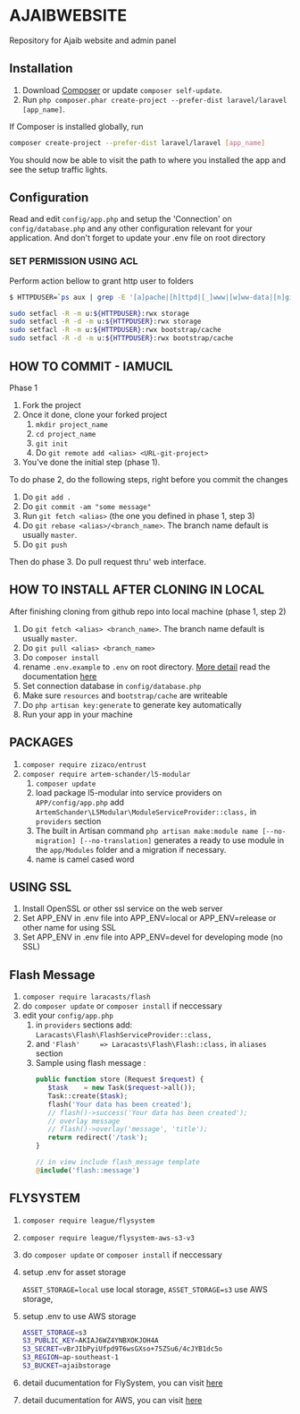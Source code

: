 AJAIBWEBSITE
============
Repository for Ajaib website and admin panel

## Installation

1. Download [Composer](http://getcomposer.org/doc/00-intro.md) or update `composer self-update`.
2. Run `php composer.phar create-project --prefer-dist laravel/laravel [app_name]`.

If Composer is installed globally, run
```bash
composer create-project --prefer-dist laravel/laravel [app_name]
```

You should now be able to visit the path to where you installed the app and see
the setup traffic lights.

## Configuration

Read and edit `config/app.php` and setup the 'Connection' on `config/database.php` and any other
configuration relevant for your application. And don't forget to update your .env file on root directory


### SET PERMISSION USING ACL

Perform action bellow to grant http user to folders

```bash
$ HTTPDUSER=`ps aux | grep -E '[a]pache|[h]ttpd|[_]www|[w]ww-data|[n]ginx' | grep -v root | head -1 | cut -d\  -f1 | sed -e 's/:/\t/g' | awk '{print $NF}'`

sudo setfacl -R -m u:${HTTPDUSER}:rwx storage
sudo setfacl -R -d -m u:${HTTPDUSER}:rwx storage
sudo setfacl -R -m u:${HTTPDUSER}:rwx bootstrap/cache
sudo setfacl -R -d -m u:${HTTPDUSER}:rwx bootstrap/cache
```

## HOW TO COMMIT - IAMUCIL

Phase 1

1. Fork the project
2. Once it done, clone your forked project
   1. `mkdir project_name`
   2. `cd project_name`
   3. `git init`
   4. Do `git remote add <alias> <URL-git-project>`
3. You've done the initial step (phase 1).

To do phase 2, do the following steps, right before you commit the changes

1. Do `git add .`
2. Do `git commit -am "some message"`
3. Run `git fetch <alias>` (the one you defined in phase 1, step 3)
4. Do `git rebase <alias>/<branch_name>`. The branch name default is usually `master`.
5. Do `git push`

Then do phase 3. Do pull request thru' web interface.

## HOW TO INSTALL AFTER CLONING IN LOCAL

After finishing cloning from github repo into local machine (phase 1, step 2)

1. Do ``git fetch <alias> <branch_name>``. The branch name default is usually `master`.
2. Do ``git pull <alias> <branch_name>``
3. Do ``composer install``
4. rename ``.env.example`` to ``.env`` on root directory. [More detail](http://laravel.com/docs/5.1/installation#environment-configuration) read the documentation [here](http://laravel.com/docs/5.1/installation#environment-configuration)
5. Set connection database in ``config/database.php``
6. Make sure ``resources`` and ``bootstrap/cache`` are writeable
7. Do ``php artisan key:generate`` to generate key automatically
8. Run your app in your machine

## PACKAGES

1. ``composer require zizaco/entrust``
2. ``composer require artem-schander/l5-modular``
   1. ``composer update``
   2. load package l5-modular into service providers on ``APP/config/app.php`` add ``ArtemSchander\L5Modular\ModuleServiceProvider::class,`` in ``providers`` section
   3. The built in Artisan command ``php artisan make:module name [--no-migration] [--no-translation]`` generates a ready to use module in the ``app/Modules`` folder and a migration if necessary.
   4. name is camel cased word

## USING SSL

1. Install OpenSSL or other ssl service on the web server
2. Set APP_ENV in .env file into APP_ENV=local or APP_ENV=release or other name for using SSL
3. Set APP_ENV in .env file into APP_ENV=devel for developing mode (no SSL)

## Flash Message

1. ``composer require laracasts/flash``
2. do ``composer update`` or ``composer install`` if neccessary
3. edit your ``config/app.php``
   1. in ``providers`` sections add: ``Laracasts\Flash\FlashServiceProvider::class,``
   2. and ``'Flash'     => Laracasts\Flash\Flash::class,`` in ``aliases`` section
   3. Sample using flash message :
      ```php
      public function store (Request $request) {
         $task    = new Task($request->all());
         Task::create($task);
         flash('Your data has been created');
         // flash()->success('Your data has been created');
         // overlay message
         // flash()->overlay('message', 'title');
         return redirect('/task');
      }

      // in view include flash_message template
      @include('flash::message')
      ```

## FLYSYSTEM

1. ``composer require league/flysystem``
2. ``composer require league/flysystem-aws-s3-v3``
3. do ``composer update`` or ``composer install`` if neccessary
4. setup .env for asset storage

   ``ASSET_STORAGE=local`` use local storage, ``ASSET_STORAGE=s3`` use AWS storage,
5. setup .env to use AWS storage

   ```bash
   ASSET_STORAGE=s3
   S3_PUBLIC_KEY=AKIAJ6WZ4YNBXOKJOH4A
   S3_SECRET=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
   S3_REGION=ap-southeast-1
   S3_BUCKET=ajaibstorage
   ```
6. detail ducumentation for FlySystem, you can visit [here](http://flysystem.thephpleague.com/)
7. detail ducumentation for AWS, you can visit [here](http://docs.aws.amazon.com/general/latest/gr/Welcome.html)